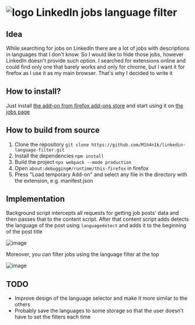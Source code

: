 # ![logo](https://github.com/M1h4n1k/linkedin-language-filter/assets/82715719/f83d5145-397f-4585-93bb-5944d8c4ebef) LinkedIn jobs language filter

## Idea

While searching for jobs on LinkedIn there are a lot of jobs with descriptions in languages that I don't know. So I would like to hide those jobs, however LinkedIn doesn't provide such option.
I searched for extensions online and could find only one that barely works and only for chrome, but I want it for firefox as I use it as my main browser. That's why I decided to write it

## How to install?

Just install [the add-on from firefox add-ons store](https://addons.mozilla.org/en-US/firefox/addon/linkedin-jobs-language-filter) and start using it on [the jobs page](https://www.linkedin.com/jobs/search)

## How to build from source

1. Clone the repository `git clone https://github.com/M1h4n1k/linkedin-language-filter.git`
2. Install the dependencies `npm install`
3. Build the project `npx webpack --mode production`
4. Open `about:debugging#/runtime/this-firefox` in firefox
5. Press "Load temporary Add-on" and select any file in the directory with the extension, e.g. manifest.json

## Implementation

Background script intercepts all requests for getting job posts' data and then passes that to the content script. After that content script adds detects the language of the post using `languagedetect` and adds it to the beginning of the post title

![image](https://github.com/M1h4n1k/linkedin-language-filter/assets/82715719/3c4b37fd-c376-4c77-97ae-4a993e021dc2)

Moreover, you can filter jobs using the language filter at the top

![image](https://github.com/M1h4n1k/linkedin-language-filter/assets/82715719/d7ca252b-e6ac-425c-9689-03164cd885e1)

## TODO

- Improve design of the language selector and make it more similar to the others
- Probably save the languages to some storage so that the user doesn't have to set the filters each time

